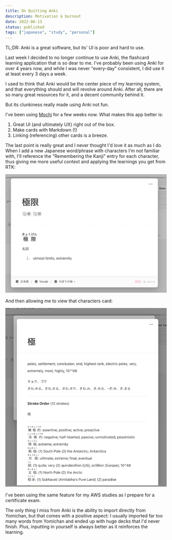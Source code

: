 ```yaml
---
title: On Quitting Anki
description: Motivation & burnout
date: 2022-06-13
status: published
tags: ["japanese", "study", "personal"]
---
```


TL;DR: Anki is a great software, but its' UI is poor and hard to use.

Last week I decided to no longer continue to use Anki, the flashcard learning
application that is so dear to me. I've probably been using Anki for over 4 years
now, and while I was never "every-day" consistent, I did use it at least every 3 days a week.

I used to think that Anki would be the center piece of my learning system, and that everything
should and will revolve around Anki. After all, there are so many great resources for it, and
a decent community behind it.

But its clunkiness really made using Anki not fun.

I've been using [Mochi](https://mochi.cards/) for a few weeks now. What makes this app
better is:

1. Great UI (and ultimately UX) right out of the box.
2. Make cards with Markdown (!)
3. Linking (referencing) other cards is a breeze.

The last point is really great and I never thought I'd love it as much as I do.
When I add a new Japanese word/phrase with characters I'm not familiar with, I'll
reference the "Remembering the Kanji" entry for each character, thus giving me
more useful context and applying the learnings you get from RTK:

![Word with character back-links](./word.png)

And then allowing me to view that characters card:

![Reference popup](./reference-popup.png)

I've been using the same feature for my AWS studies as I prepare for a certificate
exam.

The only thing I miss from Anki is the ability to import directly from Yomichan,
but that comes with a positive aspect: I usually imported far too many
words from Yomichan and ended up with huge decks that I'd never finish.
Plus, inputting in yourself is always better as it reinforces the learning.
